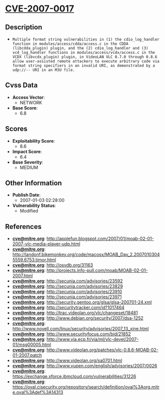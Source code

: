 
# [CVE-2007-0017](https://cve.mitre.org/cgi-bin/cvename.cgi?name=CVE-2007-0017)

## Description

- `Multiple format string vulnerabilities in (1) the cdio_log_handler function in modules/access/cdda/access.c in the CDDA (libcdda_plugin) plugin, and the (2) cdio_log_handler and (3) vcd_log_handler functions in modules/access/vcdx/access.c in the VCDX (libvcdx_plugin) plugin, in VideoLAN VLC 0.7.0 through 0.8.6 allow user-assisted remote attackers to execute arbitrary code via format string specifiers in an invalid URI, as demonstrated by a udp://-- URI in an M3U file.`

## Cvss Data

- **Access Vector**:
  - NETWORK
- **Base Score**:
  - 6.8

## Scores

- **Exploitability Score**:
  - 8.6
- **Impact Score**:
  - 6.4
- **Base Severity**:
  - MEDIUM

## Other Information

- **Publish Date**:
  - 2007-01-03 02:28:00
- **Vulnerability Status**:
  - Modified

## References

- **cve@mitre.org**: http://applefun.blogspot.com/2007/01/moab-02-01-2007-vlc-media-player-udp.html
- **cve@mitre.org**: http://landonf.bikemonkey.org/code/macosx/MOAB_Day_2.20070103045559.6753.timor.html
- **cve@mitre.org**: http://osvdb.org/31163
- **cve@mitre.org**: http://projects.info-pull.com/moab/MOAB-02-01-2007.html
- **cve@mitre.org**: http://secunia.com/advisories/23592
- **cve@mitre.org**: http://secunia.com/advisories/23829
- **cve@mitre.org**: http://secunia.com/advisories/23910
- **cve@mitre.org**: http://secunia.com/advisories/23971
- **cve@mitre.org**: http://security.gentoo.org/glsa/glsa-200701-24.xml
- **cve@mitre.org**: http://securitytracker.com/id?1017464
- **cve@mitre.org**: http://trac.videolan.org/vlc/changeset/18481
- **cve@mitre.org**: http://www.debian.org/security/2007/dsa-1252
- **cve@mitre.org**: http://www.novell.com/linux/security/advisories/2007_13_xine.html
- **cve@mitre.org**: http://www.securityfocus.com/bid/21852
- **cve@mitre.org**: http://www.via.ecp.fr/via/ml/vlc-devel/2007-01/msg00005.html
- **cve@mitre.org**: http://www.videolan.org/patches/vlc-0.8.6-MOAB-02-01-2007.patch
- **cve@mitre.org**: http://www.videolan.org/sa0701.html
- **cve@mitre.org**: http://www.vupen.com/english/advisories/2007/0026
- **cve@mitre.org**: https://exchange.xforce.ibmcloud.com/vulnerabilities/31226
- **cve@mitre.org**: https://oval.cisecurity.org/repository/search/definition/oval%3Aorg.mitre.oval%3Adef%3A14313
